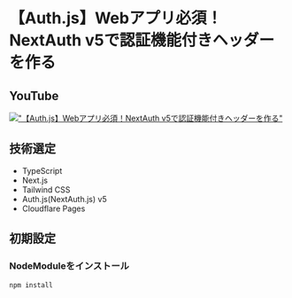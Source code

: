 # 【Auth.js】Webアプリ必須！NextAuth v5で認証機能付きヘッダーを作る

## YouTube

[!["【Auth.js】Webアプリ必須！NextAuth v5で認証機能付きヘッダーを作る"](https://i.ytimg.com/vi/EadIZK96lsE/maxresdefault.jpg)](https://youtu.be/EadIZK96lsE)

## 技術選定

- TypeScript
- Next.js
- Tailwind CSS
- Auth.js(NextAuth.js) v5
- Cloudflare Pages

## 初期設定

### NodeModuleをインストール

```bash
npm install
```
